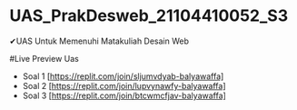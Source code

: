 # UAS_PrakDesweb_21104410052_S3

✔UAS Untuk Memenuhi Matakuliah Desain Web


#Live Preview Uas
* Soal 1 [https://replit.com/join/sljumvdyab-balyawaffa]
* Soal 2 [https://replit.com/join/lupvynawfy-balyawaffa]
* Soal 3 [https://replit.com/join/btcwmcfjav-balyawaffa]
